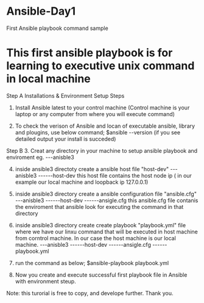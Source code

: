 # Ansible-Day1
First Ansible playbook command sample
# This first ansible playbook is for learning to executive unix command in local machine

Step A 
Installations & Environment Setup Steps
1. Install Ansible latest to your control machine 
(Control machine is your laptop or any computer from where you will execute command)

2. To check the verison of Ansible and locan of executable ansible, library and plougins, use below command; 
$ansible --version (if you see detailed output your install is succeded)

Step B
3. Creat any directory  in your machine to setup ansible playbook and enviroment eg. 
        ---anisble3



4. inside ansible3 directoty create a ansible host file "host-dev"
        ---anisble3
        ------host-dev
        this host file contains the host node ip ( in our example our local machine and loopback ip 127.0.0.1)

5. inside ansible3 directory create a ansible configuration file "ansible.cfg"
        ---anisble3
        ------host-dev 
        ------ansigle.cfg 
        this ansible.cfg file contanis the enviroment that ansible look for executing the command in that directory

6. inside ansible3 directory create create playbook "playbook.yml" file where we have our linxu command that will be executed in host machine from 
corntrol machine. In our case the host machine is our local machine. 
        ---anisble3
        ------host-dev 
        ------ansigle.cfg
        ------playbook.yml 

7. run the command as below; 
        $ansible-playbook playbook.yml

8. Now you create and execute successful first playbook file in Ansible with environment steup. 

Note: this turorial is free to copy, and develope further. Thank you. 

